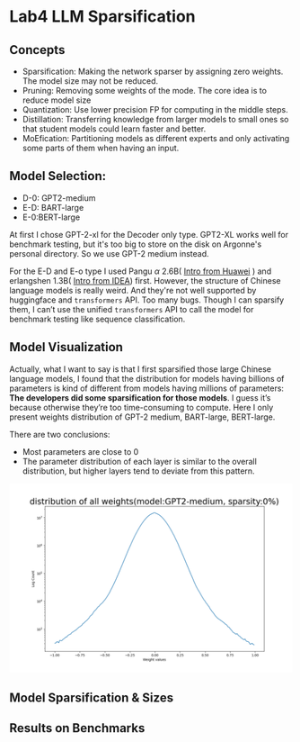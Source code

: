 # Lab4 LLM Sparsification

## Concepts

* Sparsification: Making the network sparser by assigning zero weights. The model size may not be reduced. 
* Pruning: Removing some weights of the mode. The core idea is to reduce model size
* Quantization: Use lower precision FP for computing in the middle steps. 
* Distillation: Transferring knowledge from larger models to small ones so that student models could learn faster and better. 
* MoEfication:  Partitioning models as different experts and only activating some parts of them when having an input. 

## Model Selection:

* D-0: GPT2-medium
* E-D: BART-large
* E-0:BERT-large

At first I chose GPT-2-xl for the Decoder only type. GPT2-XL works well for benchmark testing, but it's too big to store on the disk on Argonne's personal directory. So we use GPT-2 medium instead.

For the E-D and E-o type I used Pangu $\alpha$ 2.6B( [Intro from Huawei](https://www.huaweicloud.com/product/modelarts/pangu.html) ) and erlangshen 1.3B( [Intro from IDEA](https://huggingface.co/IDEA-CCNL/Erlangshen-MegatronBert-1.3B)) first. However, the structure of Chinese language models is really weird.  And they're not well supported by huggingface and `transformers` API. Too many bugs. Though I can sparsify them, I can’t use the unified `transformers` API to call the model for benchmark testing like sequence classification. 

## Model Visualization 

Actually, what I want to say is that I first sparsified those large Chinese language models, I found that the distribution for models having billions of parameters is kind of different from models having millions of parameters: **The developers did some sparsification for those models**. I guess it’s because otherwise  they’re too time-consuming to compute. Here I only present weights distribution of GPT-2 medium, BART-large, BERT-large. 

There are two conclusions:

* Most parameters are close to 0
* The parameter distribution of each layer is similar to the overall distribution, but higher layers tend to deviate from this pattern. 

![vis_all_params_GPT2-medium_sparsity_0%](/figs/vis_all_params_GPT2-medium_sparsity_0%.png)

## Model Sparsification & Sizes

## Results on Benchmarks





